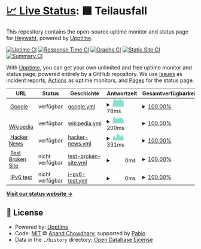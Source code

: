 # [📈 Live Status](https://demo.upptime.js.org): <!--live status--> **🟧 Teilausfall**

This repository contains the open-source uptime monitor and status page for [Heywaht](https://demo.upptime.js.org), powered by [Upptime](https://github.com/upptime/upptime).

[![Uptime CI](https://github.com/Heywaht/osczstatus/workflows/Uptime%20CI/badge.svg)](https://github.com/Heywaht/osczstatus/actions?query=workflow%3A%22Uptime+CI%22)
[![Response Time CI](https://github.com/Heywaht/osczstatus/workflows/Response%20Time%20CI/badge.svg)](https://github.com/Heywaht/osczstatus/actions?query=workflow%3A%22Response+Time+CI%22)
[![Graphs CI](https://github.com/Heywaht/osczstatus/workflows/Graphs%20CI/badge.svg)](https://github.com/Heywaht/osczstatus/actions?query=workflow%3A%22Graphs+CI%22)
[![Static Site CI](https://github.com/Heywaht/osczstatus/workflows/Static%20Site%20CI/badge.svg)](https://github.com/Heywaht/osczstatus/actions?query=workflow%3A%22Static+Site+CI%22)
[![Summary CI](https://github.com/Heywaht/osczstatus/workflows/Summary%20CI/badge.svg)](https://github.com/Heywaht/osczstatus/actions?query=workflow%3A%22Summary+CI%22)

With [Upptime](https://upptime.js.org), you can get your own unlimited and free uptime monitor and status page, powered entirely by a GitHub repository. We use [Issues](https://github.com/Heywaht/osczstatus/issues) as incident reports, [Actions](https://github.com/Heywaht/osczstatus/actions) as uptime monitors, and [Pages](https://demo.upptime.js.org) for the status page.

<!--start: status pages-->
<!-- This summary is generated by Upptime (https://github.com/upptime/upptime) -->
<!-- Do not edit this manually, your changes will be overwritten -->
<!-- prettier-ignore -->
| URL | Status | Geschichte | Antwortzeit | Gesamtverfügbarkeit |
| --- | ------ | ------- | ------------- | ------ |
| <img alt="" src="https://icons.duckduckgo.com/ip3/www.google.com.ico" height="13"> [Google](https://www.google.com) | verfügbar | [google.yml](https://github.com/Heywaht/osczstatus/commits/HEAD/history/google.yml) | <details><summary><img alt="Antwortzeit Grafik" src="./graphs/google/response-time-week.png" height="20"> 78ms</summary><br><a href="https://Heywaht.github.io/osczstatus/history/google"><img alt="Antwortzeit 109" src="https://img.shields.io/endpoint?url=https%3A%2F%2Fraw.githubusercontent.com%2FHeywaht%2Fosczstatus%2FHEAD%2Fapi%2Fgoogle%2Fresponse-time.json"></a><br><a href="https://Heywaht.github.io/osczstatus/history/google"><img alt="24-Stunden Antwortzeit 78" src="https://img.shields.io/endpoint?url=https%3A%2F%2Fraw.githubusercontent.com%2FHeywaht%2Fosczstatus%2FHEAD%2Fapi%2Fgoogle%2Fresponse-time-day.json"></a><br><a href="https://Heywaht.github.io/osczstatus/history/google"><img alt="7-Tage Antwortzeit 78" src="https://img.shields.io/endpoint?url=https%3A%2F%2Fraw.githubusercontent.com%2FHeywaht%2Fosczstatus%2FHEAD%2Fapi%2Fgoogle%2Fresponse-time-week.json"></a><br><a href="https://Heywaht.github.io/osczstatus/history/google"><img alt="30-Tage Antwortzeit 94" src="https://img.shields.io/endpoint?url=https%3A%2F%2Fraw.githubusercontent.com%2FHeywaht%2Fosczstatus%2FHEAD%2Fapi%2Fgoogle%2Fresponse-time-month.json"></a><br><a href="https://Heywaht.github.io/osczstatus/history/google"><img alt="1-Jahr Antwortzeit 109" src="https://img.shields.io/endpoint?url=https%3A%2F%2Fraw.githubusercontent.com%2FHeywaht%2Fosczstatus%2FHEAD%2Fapi%2Fgoogle%2Fresponse-time-year.json"></a></details> | <details><summary><a href="https://Heywaht.github.io/osczstatus/history/google">100.00%</a></summary><a href="https://Heywaht.github.io/osczstatus/history/google"><img alt="Gesamtverfügbarkeit 100.00%" src="https://img.shields.io/endpoint?url=https%3A%2F%2Fraw.githubusercontent.com%2FHeywaht%2Fosczstatus%2FHEAD%2Fapi%2Fgoogle%2Fuptime.json"></a><br><a href="https://Heywaht.github.io/osczstatus/history/google"><img alt="24-Stunden Verfügbarkeit 100.00%" src="https://img.shields.io/endpoint?url=https%3A%2F%2Fraw.githubusercontent.com%2FHeywaht%2Fosczstatus%2FHEAD%2Fapi%2Fgoogle%2Fuptime-day.json"></a><br><a href="https://Heywaht.github.io/osczstatus/history/google"><img alt="7-Tage Verfügbarkeit 100.00%" src="https://img.shields.io/endpoint?url=https%3A%2F%2Fraw.githubusercontent.com%2FHeywaht%2Fosczstatus%2FHEAD%2Fapi%2Fgoogle%2Fuptime-week.json"></a><br><a href="https://Heywaht.github.io/osczstatus/history/google"><img alt="30-Tage Verfügbarkeit 100.00%" src="https://img.shields.io/endpoint?url=https%3A%2F%2Fraw.githubusercontent.com%2FHeywaht%2Fosczstatus%2FHEAD%2Fapi%2Fgoogle%2Fuptime-month.json"></a><br><a href="https://Heywaht.github.io/osczstatus/history/google"><img alt="1-Jahres Verfügbarkeit 99.99%" src="https://img.shields.io/endpoint?url=https%3A%2F%2Fraw.githubusercontent.com%2FHeywaht%2Fosczstatus%2FHEAD%2Fapi%2Fgoogle%2Fuptime-year.json"></a></details>
| <img alt="" src="https://icons.duckduckgo.com/ip3/en.wikipedia.org.ico" height="13"> [Wikipedia](https://en.wikipedia.org) | verfügbar | [wikipedia.yml](https://github.com/Heywaht/osczstatus/commits/HEAD/history/wikipedia.yml) | <details><summary><img alt="Antwortzeit Grafik" src="./graphs/wikipedia/response-time-week.png" height="20"> 200ms</summary><br><a href="https://Heywaht.github.io/osczstatus/history/wikipedia"><img alt="Antwortzeit 213" src="https://img.shields.io/endpoint?url=https%3A%2F%2Fraw.githubusercontent.com%2FHeywaht%2Fosczstatus%2FHEAD%2Fapi%2Fwikipedia%2Fresponse-time.json"></a><br><a href="https://Heywaht.github.io/osczstatus/history/wikipedia"><img alt="24-Stunden Antwortzeit 84" src="https://img.shields.io/endpoint?url=https%3A%2F%2Fraw.githubusercontent.com%2FHeywaht%2Fosczstatus%2FHEAD%2Fapi%2Fwikipedia%2Fresponse-time-day.json"></a><br><a href="https://Heywaht.github.io/osczstatus/history/wikipedia"><img alt="7-Tage Antwortzeit 200" src="https://img.shields.io/endpoint?url=https%3A%2F%2Fraw.githubusercontent.com%2FHeywaht%2Fosczstatus%2FHEAD%2Fapi%2Fwikipedia%2Fresponse-time-week.json"></a><br><a href="https://Heywaht.github.io/osczstatus/history/wikipedia"><img alt="30-Tage Antwortzeit 268" src="https://img.shields.io/endpoint?url=https%3A%2F%2Fraw.githubusercontent.com%2FHeywaht%2Fosczstatus%2FHEAD%2Fapi%2Fwikipedia%2Fresponse-time-month.json"></a><br><a href="https://Heywaht.github.io/osczstatus/history/wikipedia"><img alt="1-Jahr Antwortzeit 213" src="https://img.shields.io/endpoint?url=https%3A%2F%2Fraw.githubusercontent.com%2FHeywaht%2Fosczstatus%2FHEAD%2Fapi%2Fwikipedia%2Fresponse-time-year.json"></a></details> | <details><summary><a href="https://Heywaht.github.io/osczstatus/history/wikipedia">100.00%</a></summary><a href="https://Heywaht.github.io/osczstatus/history/wikipedia"><img alt="Gesamtverfügbarkeit 100.00%" src="https://img.shields.io/endpoint?url=https%3A%2F%2Fraw.githubusercontent.com%2FHeywaht%2Fosczstatus%2FHEAD%2Fapi%2Fwikipedia%2Fuptime.json"></a><br><a href="https://Heywaht.github.io/osczstatus/history/wikipedia"><img alt="24-Stunden Verfügbarkeit 100.00%" src="https://img.shields.io/endpoint?url=https%3A%2F%2Fraw.githubusercontent.com%2FHeywaht%2Fosczstatus%2FHEAD%2Fapi%2Fwikipedia%2Fuptime-day.json"></a><br><a href="https://Heywaht.github.io/osczstatus/history/wikipedia"><img alt="7-Tage Verfügbarkeit 100.00%" src="https://img.shields.io/endpoint?url=https%3A%2F%2Fraw.githubusercontent.com%2FHeywaht%2Fosczstatus%2FHEAD%2Fapi%2Fwikipedia%2Fuptime-week.json"></a><br><a href="https://Heywaht.github.io/osczstatus/history/wikipedia"><img alt="30-Tage Verfügbarkeit 100.00%" src="https://img.shields.io/endpoint?url=https%3A%2F%2Fraw.githubusercontent.com%2FHeywaht%2Fosczstatus%2FHEAD%2Fapi%2Fwikipedia%2Fuptime-month.json"></a><br><a href="https://Heywaht.github.io/osczstatus/history/wikipedia"><img alt="1-Jahres Verfügbarkeit 100.00%" src="https://img.shields.io/endpoint?url=https%3A%2F%2Fraw.githubusercontent.com%2FHeywaht%2Fosczstatus%2FHEAD%2Fapi%2Fwikipedia%2Fuptime-year.json"></a></details>
| <img alt="" src="https://icons.duckduckgo.com/ip3/news.ycombinator.com.ico" height="13"> [Hacker News](https://news.ycombinator.com) | verfügbar | [hacker-news.yml](https://github.com/Heywaht/osczstatus/commits/HEAD/history/hacker-news.yml) | <details><summary><img alt="Antwortzeit Grafik" src="./graphs/hacker-news/response-time-week.png" height="20"> 331ms</summary><br><a href="https://Heywaht.github.io/osczstatus/history/hacker-news"><img alt="Antwortzeit 300" src="https://img.shields.io/endpoint?url=https%3A%2F%2Fraw.githubusercontent.com%2FHeywaht%2Fosczstatus%2FHEAD%2Fapi%2Fhacker-news%2Fresponse-time.json"></a><br><a href="https://Heywaht.github.io/osczstatus/history/hacker-news"><img alt="24-Stunden Antwortzeit 124" src="https://img.shields.io/endpoint?url=https%3A%2F%2Fraw.githubusercontent.com%2FHeywaht%2Fosczstatus%2FHEAD%2Fapi%2Fhacker-news%2Fresponse-time-day.json"></a><br><a href="https://Heywaht.github.io/osczstatus/history/hacker-news"><img alt="7-Tage Antwortzeit 331" src="https://img.shields.io/endpoint?url=https%3A%2F%2Fraw.githubusercontent.com%2FHeywaht%2Fosczstatus%2FHEAD%2Fapi%2Fhacker-news%2Fresponse-time-week.json"></a><br><a href="https://Heywaht.github.io/osczstatus/history/hacker-news"><img alt="30-Tage Antwortzeit 344" src="https://img.shields.io/endpoint?url=https%3A%2F%2Fraw.githubusercontent.com%2FHeywaht%2Fosczstatus%2FHEAD%2Fapi%2Fhacker-news%2Fresponse-time-month.json"></a><br><a href="https://Heywaht.github.io/osczstatus/history/hacker-news"><img alt="1-Jahr Antwortzeit 300" src="https://img.shields.io/endpoint?url=https%3A%2F%2Fraw.githubusercontent.com%2FHeywaht%2Fosczstatus%2FHEAD%2Fapi%2Fhacker-news%2Fresponse-time-year.json"></a></details> | <details><summary><a href="https://Heywaht.github.io/osczstatus/history/hacker-news">100.00%</a></summary><a href="https://Heywaht.github.io/osczstatus/history/hacker-news"><img alt="Gesamtverfügbarkeit 100.00%" src="https://img.shields.io/endpoint?url=https%3A%2F%2Fraw.githubusercontent.com%2FHeywaht%2Fosczstatus%2FHEAD%2Fapi%2Fhacker-news%2Fuptime.json"></a><br><a href="https://Heywaht.github.io/osczstatus/history/hacker-news"><img alt="24-Stunden Verfügbarkeit 100.00%" src="https://img.shields.io/endpoint?url=https%3A%2F%2Fraw.githubusercontent.com%2FHeywaht%2Fosczstatus%2FHEAD%2Fapi%2Fhacker-news%2Fuptime-day.json"></a><br><a href="https://Heywaht.github.io/osczstatus/history/hacker-news"><img alt="7-Tage Verfügbarkeit 100.00%" src="https://img.shields.io/endpoint?url=https%3A%2F%2Fraw.githubusercontent.com%2FHeywaht%2Fosczstatus%2FHEAD%2Fapi%2Fhacker-news%2Fuptime-week.json"></a><br><a href="https://Heywaht.github.io/osczstatus/history/hacker-news"><img alt="30-Tage Verfügbarkeit 100.00%" src="https://img.shields.io/endpoint?url=https%3A%2F%2Fraw.githubusercontent.com%2FHeywaht%2Fosczstatus%2FHEAD%2Fapi%2Fhacker-news%2Fuptime-month.json"></a><br><a href="https://Heywaht.github.io/osczstatus/history/hacker-news"><img alt="1-Jahres Verfügbarkeit 99.99%" src="https://img.shields.io/endpoint?url=https%3A%2F%2Fraw.githubusercontent.com%2FHeywaht%2Fosczstatus%2FHEAD%2Fapi%2Fhacker-news%2Fuptime-year.json"></a></details>
| <img alt="" src="https://icons.duckduckgo.com/ip3/thissitedoesnotexist.koj.co.ico" height="13"> [Test Broken Site](https://thissitedoesnotexist.koj.co) | nicht verfügbar | [test-broken-site.yml](https://github.com/Heywaht/osczstatus/commits/HEAD/history/test-broken-site.yml) | <details><summary><img alt="Antwortzeit Grafik" src="./graphs/test-broken-site/response-time-week.png" height="20"> 0ms</summary><br><a href="https://Heywaht.github.io/osczstatus/history/test-broken-site"><img alt="Antwortzeit 0" src="https://img.shields.io/endpoint?url=https%3A%2F%2Fraw.githubusercontent.com%2FHeywaht%2Fosczstatus%2FHEAD%2Fapi%2Ftest-broken-site%2Fresponse-time.json"></a><br><a href="https://Heywaht.github.io/osczstatus/history/test-broken-site"><img alt="24-Stunden Antwortzeit 0" src="https://img.shields.io/endpoint?url=https%3A%2F%2Fraw.githubusercontent.com%2FHeywaht%2Fosczstatus%2FHEAD%2Fapi%2Ftest-broken-site%2Fresponse-time-day.json"></a><br><a href="https://Heywaht.github.io/osczstatus/history/test-broken-site"><img alt="7-Tage Antwortzeit 0" src="https://img.shields.io/endpoint?url=https%3A%2F%2Fraw.githubusercontent.com%2FHeywaht%2Fosczstatus%2FHEAD%2Fapi%2Ftest-broken-site%2Fresponse-time-week.json"></a><br><a href="https://Heywaht.github.io/osczstatus/history/test-broken-site"><img alt="30-Tage Antwortzeit 0" src="https://img.shields.io/endpoint?url=https%3A%2F%2Fraw.githubusercontent.com%2FHeywaht%2Fosczstatus%2FHEAD%2Fapi%2Ftest-broken-site%2Fresponse-time-month.json"></a><br><a href="https://Heywaht.github.io/osczstatus/history/test-broken-site"><img alt="1-Jahr Antwortzeit 0" src="https://img.shields.io/endpoint?url=https%3A%2F%2Fraw.githubusercontent.com%2FHeywaht%2Fosczstatus%2FHEAD%2Fapi%2Ftest-broken-site%2Fresponse-time-year.json"></a></details> | <details><summary><a href="https://Heywaht.github.io/osczstatus/history/test-broken-site">100.00%</a></summary><a href="https://Heywaht.github.io/osczstatus/history/test-broken-site"><img alt="Gesamtverfügbarkeit 100.00%" src="https://img.shields.io/endpoint?url=https%3A%2F%2Fraw.githubusercontent.com%2FHeywaht%2Fosczstatus%2FHEAD%2Fapi%2Ftest-broken-site%2Fuptime.json"></a><br><a href="https://Heywaht.github.io/osczstatus/history/test-broken-site"><img alt="24-Stunden Verfügbarkeit 100.00%" src="https://img.shields.io/endpoint?url=https%3A%2F%2Fraw.githubusercontent.com%2FHeywaht%2Fosczstatus%2FHEAD%2Fapi%2Ftest-broken-site%2Fuptime-day.json"></a><br><a href="https://Heywaht.github.io/osczstatus/history/test-broken-site"><img alt="7-Tage Verfügbarkeit 100.00%" src="https://img.shields.io/endpoint?url=https%3A%2F%2Fraw.githubusercontent.com%2FHeywaht%2Fosczstatus%2FHEAD%2Fapi%2Ftest-broken-site%2Fuptime-week.json"></a><br><a href="https://Heywaht.github.io/osczstatus/history/test-broken-site"><img alt="30-Tage Verfügbarkeit 100.00%" src="https://img.shields.io/endpoint?url=https%3A%2F%2Fraw.githubusercontent.com%2FHeywaht%2Fosczstatus%2FHEAD%2Fapi%2Ftest-broken-site%2Fuptime-month.json"></a><br><a href="https://Heywaht.github.io/osczstatus/history/test-broken-site"><img alt="1-Jahres Verfügbarkeit 100.00%" src="https://img.shields.io/endpoint?url=https%3A%2F%2Fraw.githubusercontent.com%2FHeywaht%2Fosczstatus%2FHEAD%2Fapi%2Ftest-broken-site%2Fuptime-year.json"></a></details>
| <img alt="" src="https://icons.duckduckgo.com/ip3/null.ico" height="13"> [IPv6 test](forwardemail.net) | nicht verfügbar | [i-pv6-test.yml](https://github.com/Heywaht/osczstatus/commits/HEAD/history/i-pv6-test.yml) | <details><summary><img alt="Antwortzeit Grafik" src="./graphs/i-pv6-test/response-time-week.png" height="20"> 0ms</summary><br><a href="https://Heywaht.github.io/osczstatus/history/i-pv6-test"><img alt="Antwortzeit 0" src="https://img.shields.io/endpoint?url=https%3A%2F%2Fraw.githubusercontent.com%2FHeywaht%2Fosczstatus%2FHEAD%2Fapi%2Fi-pv6-test%2Fresponse-time.json"></a><br><a href="https://Heywaht.github.io/osczstatus/history/i-pv6-test"><img alt="24-Stunden Antwortzeit 0" src="https://img.shields.io/endpoint?url=https%3A%2F%2Fraw.githubusercontent.com%2FHeywaht%2Fosczstatus%2FHEAD%2Fapi%2Fi-pv6-test%2Fresponse-time-day.json"></a><br><a href="https://Heywaht.github.io/osczstatus/history/i-pv6-test"><img alt="7-Tage Antwortzeit 0" src="https://img.shields.io/endpoint?url=https%3A%2F%2Fraw.githubusercontent.com%2FHeywaht%2Fosczstatus%2FHEAD%2Fapi%2Fi-pv6-test%2Fresponse-time-week.json"></a><br><a href="https://Heywaht.github.io/osczstatus/history/i-pv6-test"><img alt="30-Tage Antwortzeit 0" src="https://img.shields.io/endpoint?url=https%3A%2F%2Fraw.githubusercontent.com%2FHeywaht%2Fosczstatus%2FHEAD%2Fapi%2Fi-pv6-test%2Fresponse-time-month.json"></a><br><a href="https://Heywaht.github.io/osczstatus/history/i-pv6-test"><img alt="1-Jahr Antwortzeit 0" src="https://img.shields.io/endpoint?url=https%3A%2F%2Fraw.githubusercontent.com%2FHeywaht%2Fosczstatus%2FHEAD%2Fapi%2Fi-pv6-test%2Fresponse-time-year.json"></a></details> | <details><summary><a href="https://Heywaht.github.io/osczstatus/history/i-pv6-test">100.00%</a></summary><a href="https://Heywaht.github.io/osczstatus/history/i-pv6-test"><img alt="Gesamtverfügbarkeit 100.00%" src="https://img.shields.io/endpoint?url=https%3A%2F%2Fraw.githubusercontent.com%2FHeywaht%2Fosczstatus%2FHEAD%2Fapi%2Fi-pv6-test%2Fuptime.json"></a><br><a href="https://Heywaht.github.io/osczstatus/history/i-pv6-test"><img alt="24-Stunden Verfügbarkeit 100.00%" src="https://img.shields.io/endpoint?url=https%3A%2F%2Fraw.githubusercontent.com%2FHeywaht%2Fosczstatus%2FHEAD%2Fapi%2Fi-pv6-test%2Fuptime-day.json"></a><br><a href="https://Heywaht.github.io/osczstatus/history/i-pv6-test"><img alt="7-Tage Verfügbarkeit 100.00%" src="https://img.shields.io/endpoint?url=https%3A%2F%2Fraw.githubusercontent.com%2FHeywaht%2Fosczstatus%2FHEAD%2Fapi%2Fi-pv6-test%2Fuptime-week.json"></a><br><a href="https://Heywaht.github.io/osczstatus/history/i-pv6-test"><img alt="30-Tage Verfügbarkeit 100.00%" src="https://img.shields.io/endpoint?url=https%3A%2F%2Fraw.githubusercontent.com%2FHeywaht%2Fosczstatus%2FHEAD%2Fapi%2Fi-pv6-test%2Fuptime-month.json"></a><br><a href="https://Heywaht.github.io/osczstatus/history/i-pv6-test"><img alt="1-Jahres Verfügbarkeit 100.00%" src="https://img.shields.io/endpoint?url=https%3A%2F%2Fraw.githubusercontent.com%2FHeywaht%2Fosczstatus%2FHEAD%2Fapi%2Fi-pv6-test%2Fuptime-year.json"></a></details>

<!--end: status pages-->

[**Visit our status website →**](https://demo.upptime.js.org)

## 📄 License

- Powered by: [Upptime](https://github.com/upptime/upptime)
- Code: [MIT](./LICENSE) © [Anand Chowdhary](https://anandchowdhary.com), supported by [Pabio](https://pabio.com)
- Data in the `./history` directory: [Open Database License](https://opendatacommons.org/licenses/odbl/1-0/)
